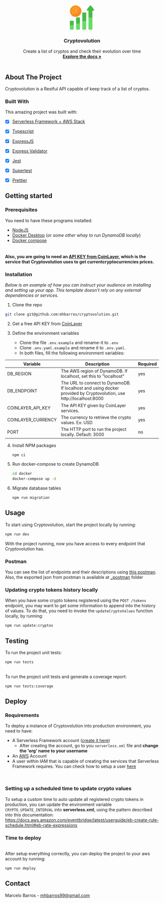 <!-- PROJECT LOGO -->
<br />
<div align="center">
  <a href="https://github.com/mhbarros/cryptovolution">
    <img src="img/logo.png" alt="Logo" width="80" height="80">
  </a>

<h3 align="center">Cryptovolution</h3>

  <p align="center">
    Create a list of cryptos and check their evolution over time
    <br />
    <a href="https://github.com/mhbarros/cryptovolution/blob/main/README.md"><strong>Explore the docs »</strong></a>
    <br />
    <br />
  </p>
</div>

<!-- ABOUT THE PROJECT -->
## About The Project

Cryptovolution is a Restful API capable of keep track of a list of cryptos.



### Built With
This amazing project was built with:

- [x] [Serverless Framework + AWS Stack](https://www.serverless.com/)
- [x] [Typescript](https://www.typescriptlang.org/)
- [x] [ExpressJS](https://expressjs.com/pt-br/)
- [x] [Express Validator](https://express-validator.github.io/docs/)
- [x] [Jest](https://jestjs.io/pt-BR/)
- [x] [Supertest](https://github.com/visionmedia/supertest)
- [x] [Prettier](https://prettier.io/)


<!-- GETTING STARTED -->
## Getting started

### Prerequisites
You need to have these programs installed:
* [NodeJS](https://nodejs.org/en/)
* [Docker Desktop](https://www.docker.com/) (_or some other whay to run DynamoDB locally_)
* [Docker compose](https://docs.docker.com/compose/install/)
<br/><br/>
#### Also, you are going to need an [API KEY from CoinLayer](https://coinlayer.com/documentation), which is the service that Cryptovolution uses to get currentcryptocurrencies prices.

### Installation


_Below is an example of how you can instruct your audience on installing and setting up your app. This template doesn't rely on any external dependencies or services._
1. Clone the repo
```sh
git clone git@github.com:mhbarros/cryptovolution.git
```

2. Get a free API KEY from [CoinLayer](https://coinlayer.com/documentation)

3. Define the environment variables<br/>
   - Clone the file `.env.example` and rename-it to `.env`
   - Clone `.env.yaml.example` and rename it to `.env.yaml`.
   - In both files, fill the following environment variables:<br/>
   
| Variable           | Description                                                                                                         | Required |
|--------------------|---------------------------------------------------------------------------------------------------------------------|----------|
| DB_REGION          | The AWS region of DynamoDB. If localhost, set this to "localhost"                                                   | yes      |
| DB_ENDPOINT        | The URL to connect to DynamoDB. If localhost and using docker provided by Cryptovolution, use http://localhost:8000 | yes      |
| COINLAYER_API_KEY  | The API KEY given by CoinLayer services.                                                                            | yes      |
| COINLAYER_CURRENCY | The currency to retrieve the crypto values. Ex: USD                                                                 | yes      |
| PORT               | The HTTP port to run the project locally. Default: 3000                                                             | no       |


4. Install NPM packages
    ```sh
    npm ci
    ```
   
5. Run docker-compose to create DynamoDB
    ```sh
   cd docker
   docker-compose up -d
    ```
   
6. Migrate database tables
    ```sh
   npm run migration
    ```


<!-- USAGE -->
## Usage
To start using Cryptovolution, start the project locally by running:
```sh
npm run dev
```

With the project running, now you have access to every endpoint that Cryptovolution has.

### Postman
You can see the list of endpoints and their descriptions using [this postman](https://www.getpostman.com/collections/d14eb4627c26d935548a). Also, the exported json from postman is available at [_postman](https://github.com/mhbarros/cryptovolution/tree/main/_postman) folder

### Updating crypto tokens history locally
When you have some crypto tokens registered using the `POST /tokens` endpoint, you may want to get some information to append into the history of values. To do that, you need to invoke the `updateCryptoValues` function locally, by running:

```sh
npm run update:cryptos
```

## Testing
To run the project unit tests:
```sh
npm run tests
```
<br/>
To run the project unit tests and generate a coverage report:

```sh
npm run tests:coverage
```

## Deploy

### Requirements
To deploy a instance of Cryptovolution into production environment, you need to have:
- A Serverless Framework account ([create it here](https://app.serverless.com/))
    - After creating the account, go to you `serverless.xml` file and **change the 'org' name to your username**
- An [AWS](https://aws.amazon.com/pt/) Account
- A user within IAM that is capable of creating the services that Serverless Framework requires. You can check how to setup a user [here](https://www.serverless.com/framework/docs/providers/aws/guide/credentials)

<br/>

### Setting up a scheduled time to update crypto values
To setup a custom time to auto update all registered crypto tokens in production, you can update the environment variable `CRYPTO_UPDATE_INTERVAL` into **serverless.xml**, using the pattern described into this documentation: https://docs.aws.amazon.com/eventbridge/latest/userguide/eb-create-rule-schedule.html#eb-rate-expressions

### Time to deploy
<br/>
After setup everything correctly, you can deploy the project to your aws account by running:

```sh
npm run deploy
```



<!-- CONTACT -->
## Contact

Marcelo Barros - mhbarros99@gmail.com


<!-- MARKDOWN LINKS & IMAGES -->
[linkedin-url]: https://linkedin.com/in/mhbarros
